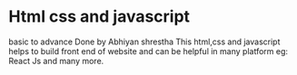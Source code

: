 # Html css and javascript
 basic to advance
 Done by Abhiyan shrestha
 This html,css and javascript helps to build front end of website and can be helpful in many platform eg: React Js and many more.
